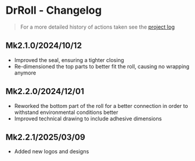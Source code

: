 # DrRoll - Changelog

> For a more detailed history of actions taken see the [project log](./documentation/project_log.md)

## Mk2.1.0/2024/10/12

- Improved the seal, ensuring a tighter closing
- Re-dimensioned the top parts to better fit the roll, causing no wrapping anymore

## Mk2.2.0/2024/12/01 

- Reworked the bottom part of the roll for a better connection in order to withstand environmental conditions better
- Improved technical drawing to include adhesive dimensions

## Mk2.2.1/2025/03/09

- Added new logos and designs